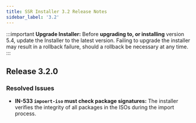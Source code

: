 ```yaml
---
title: SSR Installer 3.2 Release Notes
sidebar_label: '3.2'
---
```


:::important
**Upgrade Installer:** Before **upgrading to, or installing** version 5.4, update the Installer to the latest version. Failing to upgrade the installer may result in a rollback failure, should a rollback be necessary at any time.
:::

## Release 3.2.0

### Resolved Issues

- **IN-533 `impoert-iso` must check package signatures:** The installer verifies the integrity of all packages in the ISOs during the import process.
